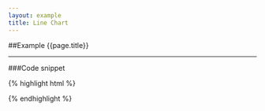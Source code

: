 ```yaml
---
layout: example
title: Line Chart
---
```


##Example {{page.title}}

<div id='placeholder' class='example-placeholder'></div>

---

###Code snippet

{% highlight html %}
<div id='placeholder' width="600px" height="400px"></div>
<script>
Vizabi('LineChart', document.getElementById('placeholder'), {
	state: {
		time: {
			value: '1999'
		}
	}
});
</script>
{% endhighlight %}

<script defer>
Vizabi('LineChart', document.getElementById('placeholder'), {
state: {
	time: {
		value: '1999'
	}
},
data: { reader: 'csv', path: '/preview/data/waffles/basic-indicators.csv'
}});
</script>